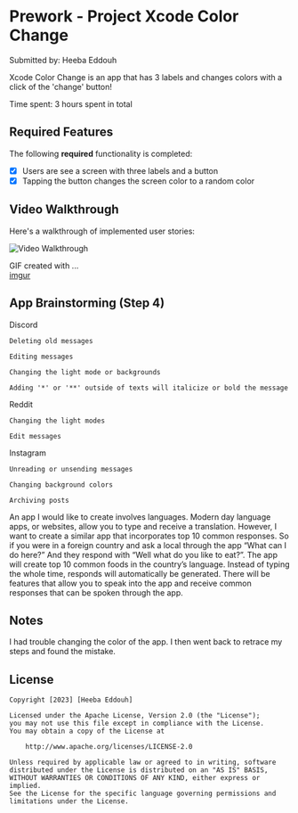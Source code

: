 # Prework - Project Xcode Color Change

Submitted by: Heeba Eddouh

Xcode Color Change is an app that has 3 labels and changes colors with a click of the 'change' button!

Time spent: 3 hours spent in total

## Required Features

The following **required** functionality is completed:

- [x] Users are see a screen with three labels and a button
- [x] Tapping the button changes the screen color to a random color
 
## Video Walkthrough

Here's a walkthrough of implemented user stories:

<img src='http://i.imgur.com/link/to/your/gif/file.gif' title='Video Walkthrough' width='' alt='Video Walkthrough' />

<!-- Replace this with whatever GIF tool you used! -->
GIF created with ...  
[imgur](https://i.imgur.com/LZwGpZc.mp4)
<!-- Recommended tools:
[Kap](https://getkap.co/) for macOS
[ScreenToGif](https://www.screentogif.com/) for Windows
[peek](https://github.com/phw/peek) for Linux. -->

## App Brainstorming (Step 4)
Discord

    Deleting old messages
    
    Editing messages
    
    Changing the light mode or backgrounds
    
    Adding '*' or '**' outside of texts will italicize or bold the message
    
Reddit

    Changing the light modes
    
    Edit messages
    
Instagram

    Unreading or unsending messages
    
    Changing background colors
    
    Archiving posts
    

An app I would like to create involves languages. Modern day language apps, or websites, allow you to type and receive a translation. However, I want to create a similar app that incorporates top 10 common responses. So if you were in a foreign country and ask a local through the app “What can I do here?” And they respond with “Well what do you like to eat?”. The app will create top 10 common foods in the country’s language. Instead of typing the whole time, responds will automatically be generated. There will be features that allow you to speak into the app and receive common responses that can be spoken through the app.
## Notes

I had trouble changing the color of the app. I then went back to retrace my steps and found the mistake. 

## License

    Copyright [2023] [Heeba Eddouh]

    Licensed under the Apache License, Version 2.0 (the "License");
    you may not use this file except in compliance with the License.
    You may obtain a copy of the License at

        http://www.apache.org/licenses/LICENSE-2.0

    Unless required by applicable law or agreed to in writing, software
    distributed under the License is distributed on an "AS IS" BASIS,
    WITHOUT WARRANTIES OR CONDITIONS OF ANY KIND, either express or implied.
    See the License for the specific language governing permissions and
    limitations under the License.

